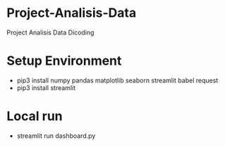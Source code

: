 # Project-Analisis-Data
Project Analisis Data Dicoding

# Setup Environment
- pip3 install numpy pandas matplotlib seaborn streamlit babel request
- pip3 install streamlit

# Local run 
- streamlit run dashboard.py
